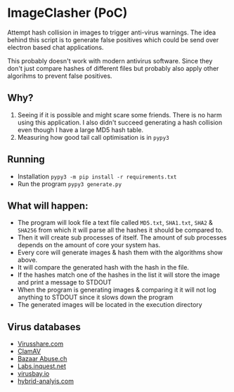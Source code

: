 # ImageClasher (PoC)
Attempt hash collision in images to trigger anti-virus warnings. The idea behind this script is to generate false positives which could be send over electron based chat applications.

This probably doesn't work with modern antivirus software. Since they don't just compare hashes of different files but probably also apply other algorihms to prevent false positives.

## Why?
1. Seeing if it is possible and might scare some friends. There is no harm using this application. I also didn't succeed generating a hash collision even though I have a large MD5 hash table.
2. Measuring how good tail call optimisation is in `pypy3`

## Running
- Installation `pypy3 -m pip install -r requirements.txt`
- Run the program `pypy3 generate.py`

## What will happen:
- The program will look file a text file called `MD5.txt`, `SHA1.txt`, `SHA2` & `SHA256` from which it will parse all the hashes it should be compared to.
- Then it will create sub processes of itself. The amount of sub processes depends on the amount of core your system has.
- Every core will generate images & hash them with the algorithms show above.
- It will compare the generated hash with the hash in the file.
- If the hashes match one of the hashes in the list it will store the image and print a message to STDOUT
- When the program is generating images & comparing it it will not log anything to STDOUT since it slows down the program
- The generated images will be located in the execution directory


## Virus databases
- [Virusshare.com](https://virusshare.com/hashes)
- [ClamAV](https://security.stackexchange.com/questions/107833/where-does/clamav-get-its-virus-signatures)
- [Bazaar Abuse.ch](https://bazaar.abuse.ch/)
- [Labs.inquest.net](https://labs.inquest.net/dfi)
- [virusbay.io](https://beta.virusbay.io/sample/browse)
- [hybrid-analyis.com](https://www.hybrid-analyis.com/fire-collections)

